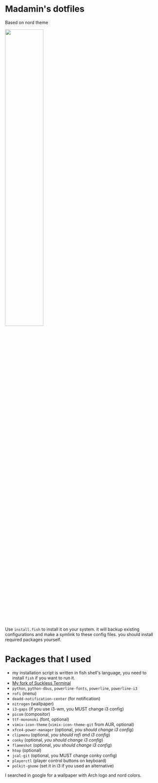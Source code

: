 # Madamin's dotfiles
Based on nord theme

<img src="assests/preview.png" width="50%" />

Use `install.fish` to install it on your system. it will backup existing configurations and
make a symlink to these config files. you should install required packages yourself.

# Packages that I used
* my installation script is written in fish shell's language,
you need to install `fish` if you want to run it.
* [My fork of Suckless Terminal](https://github.com/mmdmine/st)
* `python`, `python-dbus`, `powerline-fonts`, `powerline`, `powerline-i3`
* `rofi` (menu)
* `deadd-notification-center` (for notification)
* `nitrogen` (wallpaper)
* `i3-gaps` (if you use i3-wm, you MUST change i3 config)
* `picom` (compositor)
* `ttf-mononoki` (font, optional)
* `vimix-icon-theme` (`vimix-icon-theme-git` from AUR, optional)
* `xfce4-power-manager` (optional, *you should change i3 config*)
* `clipmenu` (optional, *you should rofi and i3 config*)
* `conky` (optional, *you should change i3 config*)
* `flameshot` (optional, *you should change i3 config*)
* `htop` (optional)
* `jcal-git` (optional, you MUST change conky config)
* `playerctl` (player control buttons on keyboard)
* `polkit-gnome` (set it in i3 if you used an alternative)

I searched in google for a wallpaper with Arch logo and nord colors.

